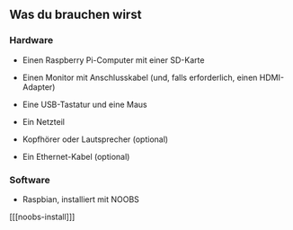 ## Was du brauchen wirst

### Hardware

+ Einen Raspberry Pi-Computer mit einer SD-Karte

+ Einen Monitor mit Anschlusskabel (und, falls erforderlich, einen HDMI-Adapter)

+ Eine USB-Tastatur und eine Maus

+ Ein Netzteil

+ Kopfhörer oder Lautsprecher (optional)

+ Ein Ethernet-Kabel (optional)

### Software

+ Raspbian, installiert mit NOOBS

[[[noobs-install]]]